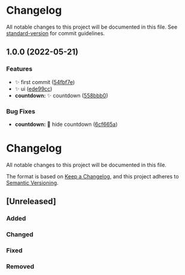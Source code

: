 # Changelog

All notable changes to this project will be documented in this file. See [standard-version](https://github.com/conventional-changelog/standard-version) for commit guidelines.

## 1.0.0 (2022-05-21)


### Features

* :sparkles: first commit ([54fbf7e](https://github.com/mokkapps/changelog-generator-demo/commits/54fbf7ecef9d5e9f6ec1cd463efecf1d5cc4bc16))
* :sparkles: ui ([ede99cc](https://github.com/mokkapps/changelog-generator-demo/commits/ede99cc635a0b3a18bd2eb4c7ba04bff6d5dc353))
* **countdown:** :sparkles: countdown ([558bbb0](https://github.com/mokkapps/changelog-generator-demo/commits/558bbb091b17aad51dfbd27f90e46bb4bff1104c))


### Bug Fixes

* **countdown:** :bug: hide countdown ([6cf665a](https://github.com/mokkapps/changelog-generator-demo/commits/6cf665a945c47d93cf961797c33d7a3cbd95e699))

# Changelog
All notable changes to this project will be documented in this file.

The format is based on [Keep a Changelog](https://keepachangelog.com/en/1.0.0/),
and this project adheres to [Semantic Versioning](https://semver.org/spec/v2.0.0.html).

## [Unreleased]

### Added

### Changed

### Fixed

### Removed
